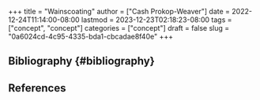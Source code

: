 +++
title = "Wainscoating"
author = ["Cash Prokop-Weaver"]
date = 2022-12-24T11:14:00-08:00
lastmod = 2023-12-23T02:18:23-08:00
tags = ["concept", "concept"]
categories = ["concept"]
draft = false
slug = "0a6024cd-4c95-4335-bda1-cbcadae8f40e"
+++

## Bibliography {#bibliography}

## References

<style>.csl-entry{text-indent: -1.5em; margin-left: 1.5em;}</style><div class="csl-bib-body">
</div>
